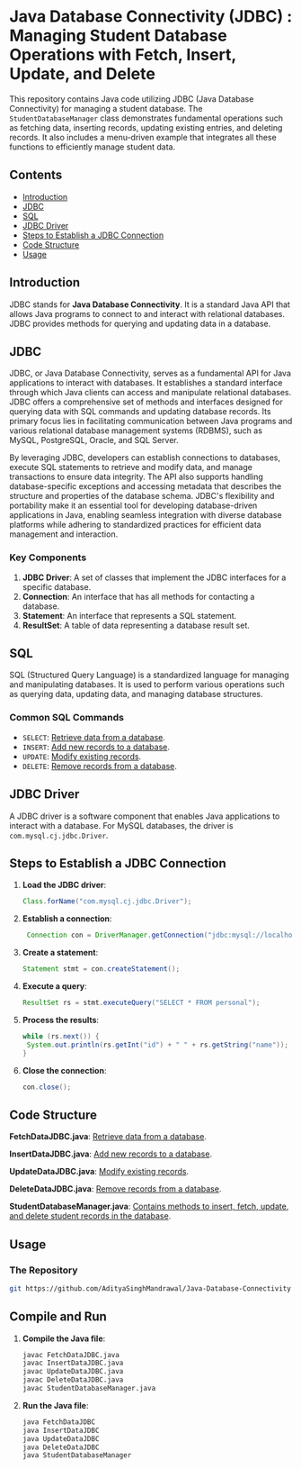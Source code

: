 # Java Database Connectivity (JDBC) : Managing Student Database Operations with Fetch, Insert, Update, and Delete

This repository contains Java code utilizing JDBC (Java Database Connectivity) for managing a student database. The `StudentDatabaseManager` class demonstrates fundamental operations such as fetching data, inserting records, updating existing entries, and deleting records. It also includes a menu-driven example that integrates all these functions to efficiently manage student data.

## Contents

- [Introduction](#introduction)
- [JDBC](#jdbc)
- [SQL](#sql)
- [JDBC Driver](#jdbc-driver)
- [Steps to Establish a JDBC Connection](#steps-to-establish-a-jdbc-connection)
- [Code Structure](#code-structure)
- [Usage](#usage)

## Introduction

JDBC stands for **Java Database Connectivity**. It is a standard Java API that allows Java programs to connect to and interact with relational databases. JDBC provides methods for querying and updating data in a database.

## JDBC

JDBC, or Java Database Connectivity, serves as a fundamental API for Java applications to interact with databases. It establishes a standard interface through which Java clients can access and manipulate relational databases. JDBC offers a comprehensive set of methods and interfaces designed for querying data with SQL commands and updating database records. Its primary focus lies in facilitating communication between Java programs and various relational database management systems (RDBMS), such as MySQL, PostgreSQL, Oracle, and SQL Server.

By leveraging JDBC, developers can establish connections to databases, execute SQL statements to retrieve and modify data, and manage transactions to ensure data integrity. The API also supports handling database-specific exceptions and accessing metadata that describes the structure and properties of the database schema. JDBC's flexibility and portability make it an essential tool for developing database-driven applications in Java, enabling seamless integration with diverse database platforms while adhering to standardized practices for efficient data management and interaction.

### Key Components

1. **JDBC Driver**: A set of classes that implement the JDBC interfaces for a specific database.
2. **Connection**: An interface that has all methods for contacting a database.
3. **Statement**: An interface that represents a SQL statement.
4. **ResultSet**: A table of data representing a database result set.

## SQL

SQL (Structured Query Language) is a standardized language for managing and manipulating databases. It is used to perform various operations such as querying data, updating data, and managing database structures.

### Common SQL Commands

- `SELECT`: [Retrieve data from a database](https://github.com/AdityaSinghMandrawal/Java-Database-Connectivity/blob/main/FetchDataJDBC.java).
- `INSERT`: [Add new records to a database](https://github.com/AdityaSinghMandrawal/Java-Database-Connectivity/blob/main/InsertDataJDBC.java).
- `UPDATE`: [Modify existing records](https://github.com/AdityaSinghMandrawal/Java-Database-Connectivity/blob/main/UpdateDataJDBC.java).
- `DELETE`: [Remove records from a database](https://github.com/AdityaSinghMandrawal/Java-Database-Connectivity/blob/main/DeleteDataJDBC.java).

## JDBC Driver

A JDBC driver is a software component that enables Java applications to interact with a database. For MySQL databases, the driver is `com.mysql.cj.jdbc.Driver`.

## Steps to Establish a JDBC Connection

1. **Load the JDBC driver**:
   ```java
   Class.forName("com.mysql.cj.jdbc.Driver");
2. **Establish a connection**:
   ```java
    Connection con = DriverManager.getConnection("jdbc:mysql://localhost:3306/student_db", "root", "");
3. **Create a statement**:
   ```java
   Statement stmt = con.createStatement();
4. **Execute a query**:
   ```java
   ResultSet rs = stmt.executeQuery("SELECT * FROM personal");
5. **Process the results**:
   ```java
   while (rs.next()) {
    System.out.println(rs.getInt("id") + " " + rs.getString("name"));
   }
6. **Close the connection**:
   ```java
   con.close();
   
## Code Structure

**FetchDataJDBC.java**: [Retrieve data from a database](https://github.com/AdityaSinghMandrawal/Java-Database-Connectivity/blob/main/FetchDataJDBC.java).

**InsertDataJDBC.java**: [Add new records to a database](https://github.com/AdityaSinghMandrawal/Java-Database-Connectivity/blob/main/InsertDataJDBC.java).

**UpdateDataJDBC.java**: [Modify existing records](https://github.com/AdityaSinghMandrawal/Java-Database-Connectivity/blob/main/UpdateDataJDBC.java).

**DeleteDataJDBC.java**: [Remove records from a database](https://github.com/AdityaSinghMandrawal/Java-Database-Connectivity/blob/main/DeleteDataJDBC.java).

**StudentDatabaseManager.java**: [Contains methods to insert, fetch, update, and delete student records in the database](https://github.com/AdityaSinghMandrawal/Java-Database-Connectivity/blob/main/StudentDatabaseManager.java).

## Usage

### The Repository

```sh
git https://github.com/AdityaSinghMandrawal/Java-Database-Connectivity
```
## Compile and Run

1. **Compile the Java file**:

   ```sh
   javac FetchDataJDBC.java
   javac InsertDataJDBC.java
   javac UpdateDataJDBC.java
   javac DeleteDataJDBC.java
   javac StudentDatabaseManager.java
   ```
2. **Run the Java file**:

   ```sh
   java FetchDataJDBC
   java InsertDataJDBC
   java UpdateDataJDBC
   java DeleteDataJDBC
   java StudentDatabaseManager
